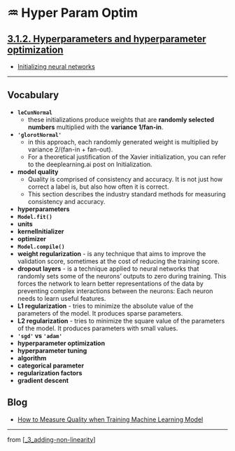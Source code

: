 # ♒️ Hyper Param Optim

## [**3.1.2.** Hyperparameters and hyperparameter optimization](https://livebook.manning.com/book/deep-learning-with-javascript/chapter-3/67)

- [Initializing neural networks](https://www.deeplearning.ai/ai-notes/initialization/)

---

## **Vocabulary**

- <b>`leCunNormal`</b>
  - these initializations produce weights that are **randomly selected numbers** multiplied with the **variance 1/fan-in**.
- <b>`'glorotNormal'`</b>
  - in this approach, each randomly generated weight is multiplied by variance 2/(fan-in + fan-out).
  - For a theoretical justification of the Xavier initialization, you can refer to the deeplearning.ai post on Initialization.
- <b>model quality</b>
  - Quality is comprised of consistency and accuracy. It is not just how correct a label is, but also how often it is correct.
  - This section describes the industry standard methods for measuring consistency and accuracy.
- <b>hyperparameters</b>
- <b>`Model.fit()`</b>
- <b>units</b>
- <b>kernelInitializer</b>
- <b>optimizer</b>
- <b>`Model.compile()`</b>
- <b>weight regularization</b> - is any technique that aims to improve the validation score, sometimes at the cost of reducing the training score.
- <b>dropout layers</b> - is a technique applied to neural networks that randomly sets some of the neurons’ outputs to zero during training. This forces the network to learn better representations of the data by preventing complex interactions between the neurons: Each neuron needs to learn useful features.
- <b>L1 regularization</b> - tries to minimize the absolute value of the parameters of the model. It produces sparse parameters.
- <b>L2 regularization</b> - tries to minimize the square value of the parameters of the model. It produces parameters with small values.
- <b>`'sgd'` vs `'adam'`</b>
- <b>hyperparameter optimization</b>
- <b>hyperparameter tuning</b>
- <b>algorithm</b>
- <b>categorical parameter</b>
- <b>regularization factors</b>
- <b>gradient descent</b>

## **Blog**

- [How to Measure Quality when Training Machine Learning Model](https://hackernoon.com/how-to-measure-quality-when-training-machine-learning-models-cc9196dd377a)

<link rel="stylesheet" type="text/css" media="all" href="../../../assets/css/custom.css" />

---

from [[_3_adding-non-linearity]]

[//begin]: # "Autogenerated link references for markdown compatibility"
[_3_adding-non-linearity]: ../_3_adding-non-linearity.md "♒️ NON-LINEARITY"
[//end]: # "Autogenerated link references"

